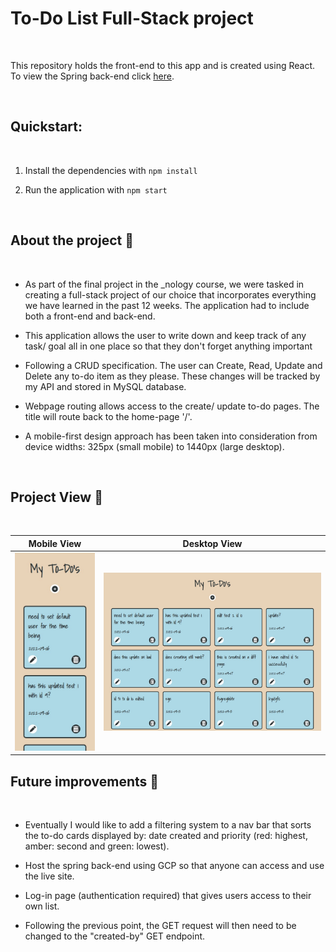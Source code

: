 # To-Do List Full-Stack project

</br>

This repository holds the front-end to this app and is created using React. To view the Spring back-end click [here](https://github.com/kav97/todo).

</br>

## Quickstart:

</br>

1. Install the dependencies with `npm install`

2. Run the application with `npm start`

</br>

## About the project 💭

</br>

- As part of the final project in the _nology course, we were tasked in creating a full-stack project of our choice that incorporates everything we have learned in the past 12 weeks. The application had to include both a front-end and back-end. 

- This application allows the user to write down and keep track of any task/ goal all in one place so that they don't forget anything important

- Following a CRUD specification. The user can Create, Read, Update and Delete any to-do item as they please. These changes will be tracked by my API and stored in MySQL database.

- Webpage routing allows access to the create/ update to-do pages. The title will route back to the home-page '/'.

- A mobile-first design approach has been taken into consideration from device widths: 325px (small mobile) to 1440px (large desktop).

</br>

## Project View 📱

</br>

| Mobile View | Desktop View |
|:---:|:---:|
|![](./src/assets/images/mobile-view.jpg)| ![](./src/assets/images/desktop-view.jpg)|

## Future improvements 🌟

</br>

- Eventually I would like to add a filtering system to a nav bar that sorts the to-do cards displayed by: date created and priority (red: highest, amber: second and green: lowest).

- Host the spring back-end using GCP so that anyone can access and use the live site.

- Log-in page (authentication required) that gives users access to their own list.

- Following the previous point, the GET request will then need to be changed to the "created-by" GET endpoint.